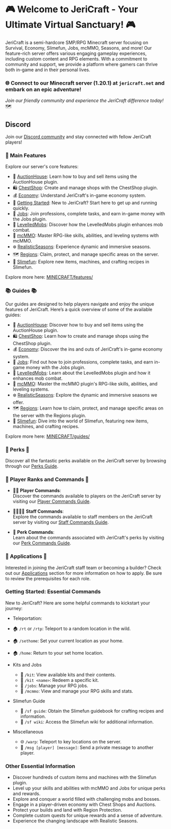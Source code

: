 # 🎮 Welcome to JeriCraft - Your Ultimate Virtual Sanctuary! 🎮

JeriCraft is a semi-hardcore SMP/RPG Minecraft server focusing on Survival, Economy, Slimefun, Jobs, mcMMO, Seasons, and
more! Our feature-rich server offers various engaging gameplay experiences, including custom content and RPG elements.
With a commitment to community and support, we provide a platform where gamers can thrive both in-game and in their
personal lives.

### 🌐 Connect to our Minecraft server (1.20.1) at `jericraft.net` and embark on an epic adventure!

*Join our friendly community and experience the JeriCraft difference today!* 🗺️

## **Discord**

Join our [Discord community](https://discord.gg/wuVcM9AZrr) and stay connected with fellow JeriCraft players!

### 📝 Main Features

Explore our server's core features:

- 📢 [AuctionHouse](/MINECRAFT/guides/AuctionHouse.md): Learn how to buy and sell items using the AuctionHouse plugin.
- 🛍️ [ChestShop](/MINECRAFT/guides/ChestShop.md): Create and manage shops with the ChestShop plugin.
- 💰 [Economy](/MINECRAFT/guides/Economy.md): Understand JeriCraft's in-game economy system.
- 🌟 [Getting Started](/MINECRAFT/guides/GettingStarted.md): New to JeriCraft? Start here to get up and running quickly.
- 💼 [Jobs](/MINECRAFT/guides/Jobs.md): Join professions, complete tasks, and earn in-game money with the Jobs plugin.
- 🦾 [LevelledMobs](/MINECRAFT/guides/LevelledMobs.md): Discover how the LevelledMobs plugin enhances mob combat.
- 🔱 [mcMMO](/MINECRAFT/guides/mcMMO.md): Master RPG-like skills, abilities, and leveling systems with mcMMO.
- ❄️ [RealisticSeasons](/MINECRAFT/guides/RealisticSeasons.md): Experience dynamic and immersive seasons.
- 🗺️ [Regions](/MINECRAFT/guides/Regions.md): Claim, protect, and manage specific areas on the server.
- 🧪 [Slimefun](/MINECRAFT/guides/Slimefun.md): Explore new items, machines, and crafting recipes in Slimefun.

Explore more here: [MINECRAFT/features/](/MINECRAFT/features)

### 📚 Guides 📚

Our guides are designed to help players navigate and enjoy the unique features of JeriCraft. Here’s a quick overview of
some of the available guides:

- 📢 [AuctionHouse](/MINECRAFT/guides/AuctionHouse.md): Discover how to buy and sell items using the AuctionHouse plugin.
- 🛍️ [ChestShop](/MINECRAFT/guides/ChestShop.md): Learn how to create and manage shops using the ChestShop plugin.
- 💰 [Economy](/MINECRAFT/guides/Economy.md): Discover the ins and outs of JeriCraft's in-game economy system.
- 💼 [Jobs](/MINECRAFT/guides/Jobs.md): Find out how to join professions, complete tasks, and earn in-game money with the
  Jobs plugin.
- 🦾 [LevelledMobs](/MINECRAFT/guides/LevelledMobs.md): Learn about the LevelledMobs plugin and how it enhances mob
  combat.
- 🔱 [mcMMO](/MINECRAFT/guides/mcMMO.md): Master the mcMMO plugin's RPG-like skills, abilities, and leveling systems.
- ❄️ [RealisticSeasons](/MINECRAFT/guides/RealisticSeasons.md): Explore the dynamic and immersive seasons we offer.
- 🗺️ [Regions](/MINECRAFT/guides/Regions.md): Learn how to claim, protect, and manage specific areas on the server with
  the Regions plugin.
- 🧪 [Slimefun](/MINECRAFT/guides/Slimefun.md): Dive into the world of Slimefun, featuring new items, machines, and
  crafting recipes.

Explore more here: [MINECRAFT/guides/](/MINECRAFT/guides)

### 🎁 Perks 🎁

Discover all the fantastic perks available on the JeriCraft server by browsing through
our [Perks Guide](/MINECRAFT/webstore/store.md).

### 👥 Player Ranks and Commands 👥

- 👨‍💼 **Player Commands**:  
  Discover the commands available to players on the JeriCraft server by visiting
  our [Player Commands Guide](/MINECRAFT/commands/PLAYER-COMMANDS.md).

- 👨‍💼👨‍💼 **Staff Commands**:  
  Explore the commands available to staff members on the JeriCraft server by visiting
  our [Staff Commands Guide](/MINECRAFT/commands/STAFF-COMMANDS.md).

- 🌟 **Perk Commands**:  
  Learn about the commands associated with JeriCraft's perks by visiting
  our [Perk Commands Guide](/MINECRAFT/commands/PLAYER-COMMANDS.md).

### 📝 Applications 📝

Interested in joining the JeriCraft staff team or becoming a builder? Check out
our [Applications](https://github.com/Chalwk/JeriCraftDocs/issues/new/choose) section for more information on how to
apply. Be sure to review the prerequisites for each role.

### **Getting Started: Essential Commands**

New to JeriCraft? Here are some helpful commands to kickstart your journey:

- Teleportation:
- 🏠 `/rt` or `/rtp`: Teleport to a random location in the wild.
- 🏠 `/sethome`: Set your current location as your home.
- 🏠 `/home`: Return to your set home location.

- Kits and Jobs
    - 🎒 `/kit`: View available kits and their contents.
    - 🎒 `/kit <name>`: Redeem a specific kit.
    - 💼 `/jobs`: Manage your RPG jobs.
    - 🎯 `/mcmmo`: View and manage your RPG skills and stats.

- Slimefun Guide
    - 🧪 `/sf guide`: Obtain the Slimefun guidebook for crafting recipes and information.
    - 🧪 `/sf wiki`: Access the Slimefun wiki for additional information.

- Miscellaneous
    - 🌐 `/warp`: Teleport to key locations on the server.
    - 💬 `/msg [player] [message]`: Send a private message to another player.

### **Other Essential Information**

- Discover hundreds of custom items and machines with the Slimefun plugin.
- Level up your skills and abilities with mcMMO and Jobs for unique perks and rewards.
- Explore and conquer a world filled with challenging mobs and bosses.
- Engage in a player-driven economy with Chest Shops and Auctions.
- Protect your builds and land with Region Protection.
- Complete custom quests for unique rewards and a sense of adventure.
- Experience the changing landscape with Realistic Seasons.